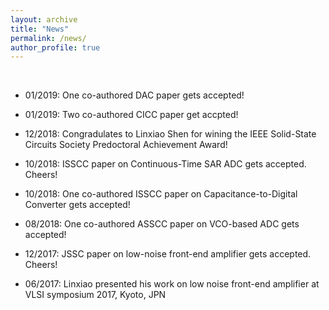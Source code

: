 ```yaml
---
layout: archive
title: "News"
permalink: /news/
author_profile: true
---
```


<br>


* 01/2019: One co-authored DAC paper gets accepted! 

* 01/2019: Two co-authored CICC paper get accpted!

* 12/2018: Congradulates to Linxiao Shen for wining the IEEE Solid-State Circuits Society Predoctoral Achievement Award!

* 10/2018: ISSCC paper on Continuous-Time SAR ADC gets accepted. Cheers!

* 10/2018: One co-authored ISSCC paper on Capacitance-to-Digital Converter gets accepted!

* 08/2018: One co-authored ASSCC paper on VCO-based ADC gets accepted!

* 12/2017: JSSC paper on low-noise front-end amplifier gets accepted. Cheers!

* 06/2017: Linxiao presented his work on low noise front-end amplifier at VLSI symposium 2017, Kyoto, JPN
